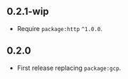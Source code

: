 ## 0.2.1-wip

- Require `package:http` `^1.0.0`.

## 0.2.0

- First release replacing `package:gcp`.
